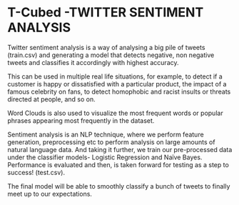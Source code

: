 # T-Cubed -TWITTER SENTIMENT ANALYSIS
Twitter sentiment analysis is a way of analysing a big pile of  tweets (train.csv) and generating a  model that detects negative, non negative tweets and classifies it accordingly with highest accuracy. 

This can be used in multiple real life situations, for example, to detect if a customer is happy or dissatisfied with a particular product, the impact of a famous celebrity on fans, to detect homophobic and racist insults or threats directed at people, and so on.

Word Clouds is also used to visualize the most frequent words or popular phrases appearing most frequently in the dataset.

Sentiment analysis is an NLP technique, where we perform feature generation, preprocessing etc to perform analysis on large amounts of natural language data. And taking it further, we train our pre-processed data under the classifier models- Logistic Regression and Naïve Bayes. Performance is evaluated and then, is taken forward for testing as a step to success! (test.csv).

The final model will be able to smoothly classify a bunch of tweets to finally meet up to our expectations.

